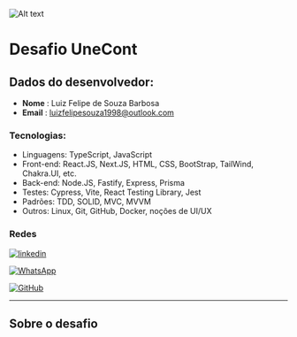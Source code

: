 ![Alt text](assets/logo.png)

# Desafio UneCont

## Dados do desenvolvedor:

- **Nome** : Luiz Felipe de Souza Barbosa
- **Email** : luizfelipesouza1998@outlook.com

### Tecnologias:

- Linguagens: TypeScript, JavaScript
- Front-end: React.JS, Next.JS, HTML, CSS, BootStrap, TailWind, Chakra.UI, etc.
- Back-end: Node.JS, Fastify, Express, Prisma
- Testes: Cypress, Vite, React Testing Library, Jest
- Padrões: TDD, SOLID, MVC, MVVM
- Outros: Linux, Git, GitHub, Docker, noções de UI/UX

### Redes
[![linkedin](https://img.shields.io/badge/LinkedIn-0077B5?style=for-the-badge&logo=linkedin&logoColor=white)](https://www.linkedin.com/in/lf-souza98/)

[![WhatsApp](https://img.shields.io/badge/WhatsApp-25D366?style=for-the-badge&logo=whatsapp&logoColor=white)](https://wa.me/5522998906871)

[![GitHub](https://img.shields.io/badge/GitHub-100000?style=for-the-badge&logo=github&logoColor=white)](https://github.com/Luiz-F-Souza)

***

## Sobre o desafio
